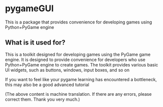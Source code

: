 # pygameGUI
This is a package that provides convenience for developing games using Python+PyGame engine

## What is it used for?
This is a toolkit designed for developing games using the PyGame game engine. It is designed to provide convenience for developers who use Python+PyGame engine to create games. The toolkit provides various basic UI widgets, such as buttons, windows, input boxes, and so on

If you want to feel like your pygame learning has encountered a bottleneck, this may also be a good advanced tutorial

(The above content is machine translation. If there are any errors, please correct them. Thank you very much.)

